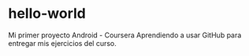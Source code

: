 # hello-world
Mi primer proyecto Android - Coursera
Aprendiendo a usar GitHub para entregar mis ejercicios del curso.
